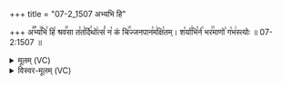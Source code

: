 +++
title = "07-2_1507 अभ्यभि हि"

+++
अ꣣꣬भ्य꣢꣯भि꣣ हि꣡ श्रव꣢꣯सा त꣣त꣢र्दि꣣थो꣢त्सं꣣ न꣡ कं चि꣢꣯ज्जनपान꣣म꣢क्षि꣣तम्। श꣡र्या꣢भि꣣र्न꣡ भर꣢꣯माणो꣣ ग꣡भ꣢स्त्योः ॥ 07-2:1507 ॥

<details><summary>मूलम् (VC)</summary>

अ꣣꣬भ्य꣢꣯भि꣣ हि꣡ श्रव꣢꣯सा त꣣त꣢र्दि꣣थो꣢त्सं꣣ न꣡ कं चि꣢꣯ज्जन꣣पा꣢न꣣म꣡क्षि꣢तम् । श꣡र्या꣢भि꣣र्न꣡ भर꣢꣯माणो꣣ ग꣡भ꣢स्त्योः ॥१५०७॥
</details>

<details><summary>विस्वर-मूलम् (VC)</summary>

अभ्यभि हि श्रवसा ततर्दिथोत्सं न कं चिज्जनपानमक्षितम् । शर्याभिर्न भरमाणो गभस्त्योः ॥१५०७॥
</details>